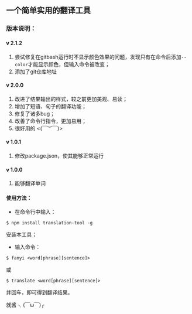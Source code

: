 ## 一个简单实用的翻译工具

### 版本说明：

#### v 2.1.2
1. 尝试修复在gitbash运行时不显示颜色效果的问题，发现只有在命令后添加```--color```才能显示颜色，但输入命令被改变；
2. 添加了git仓库地址

#### v 2.0.0
1. 改进了结果输出的样式，较之前更加美观、易读；
2. 增加了短语、句子的翻译功能；
3. 修复了诸多bug；
4. 改善了命令行指令，更加易用；
5. 很好用的 <(￣︶￣)>　

#### v 1.0.1
1. 修改package.json，使其能够正常运行

#### v 1.0.0
1. 能够翻译单词

#### 使用方法：

- 在命令行中输入：
```
$ npm install translation-tool -g
```
安装本工具；

- 输入命令：
```
$ fanyi <word[phrase][sentence]>
```
或
```
$ translate <word[phrase][sentence]>
```
并回车，即可得到翻译结果。

就酱 ╮(￣ω￣)╭
